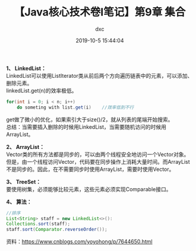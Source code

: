﻿---
layout:     post
title:      "【Java核心技术卷I笔记】第9章 集合"
date:       2019-10-5 15:44:04
author:     "dxc"
header-img: "img/post-bg-malaban.jpg"
tags:
    - Java
---
 
**1、 LinkedList：**  
LinkedList可以使用ListIterator类从前后两个方向遍历链表中的元素，可以添加、删除元素。  
linkedList.get(n)的效率极低。  
```java
for(int i = 0; i < n; i++)
    do someting with list.get(i)    //效率低到不行  
```
get做了微小的优化，如果索引大于size()/2，就从列表的尾端开始搜索。  
总结：当需要插入删除的时候用LinkedList，当需要随机访问的时候用ArrayList。  

**2、 ArrayList：**  
Vector类的所有方法都是同步的，可以由两个线程安全地访问一个Vector对象。但是，由一个线程访问Vector，代码要在同步操作上消耗大量时间。而ArrayList不是同步的。因此，在不需要同步时使用ArrayList，需要时使用Vector。  

**3、 TreeSet：**  
要使用树集，必须能够比较元素，这些元素必须实现Comparable接口。  

**4、 算法：**  
```java
//排序
List<String> staff = new LinkedList<>():
Collections.sort(staff);
staff.sort(Comparator.reverseOrder());
```
资料：<https://www.cnblogs.com/yoyohong/p/7644650.html>